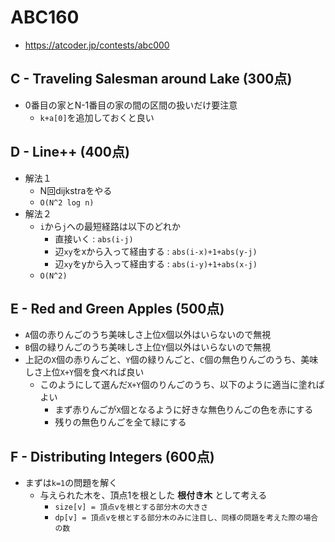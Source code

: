 # ABC160
* https://atcoder.jp/contests/abc000


## C - Traveling Salesman around Lake (300点)
* 0番目の家とN-1番目の家の間の区間の扱いだけ要注意
  - `k+a[0]`を追加しておくと良い


## D - Line++ (400点)
* 解法１
  - N回dijkstraをやる
  - `O(N^2 log n)`
* 解法２
  - `i`から`j`への最短経路は以下のどれか
    - 直接いく : `abs(i-j)`
    - 辺`xy`をxから入って経由する : `abs(i-x)+1+abs(y-j)`
    - 辺`xy`をyから入って経由する : `abs(i-y)+1+abs(x-j)`
  - `O(N^2)`


## E - Red and Green Apples (500点)
* `A`個の赤りんごのうち美味しさ上位`X`個以外はいらないので無視
* `B`個の緑りんごのうち美味しさ上位`Y`個以外はいらないので無視
* 上記の`X`個の赤りんごと、`Y`個の緑りんごと、`C`個の無色りんごのうち、美味しさ上位`X+Y`個を食べれば良い
  - このようにして選んだ`X+Y`個のりんごのうち、以下のように適当に塗ればよい
    - まず赤りんごが`X`個となるように好きな無色りんごの色を赤にする
    - 残りの無色りんごを全て緑にする


## F - Distributing Integers (600点)
* まずは`k=1`の問題を解く
  - 与えられた木を、頂点1を根とした **根付き木** として考える
    - `size[v] = 頂点vを根とする部分木の大きさ`
    - `dp[v] = 頂点vを根とする部分木のみに注目し、同様の問題を考えた際の場合の数`

